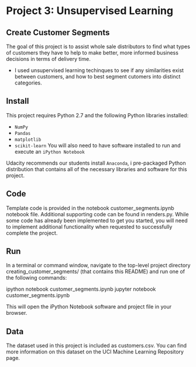 # Project 3: Unsupervised Learning
## Create Customer Segments
The goal of this project is to assist whole sale distributors to find what types of customers they have to help to make better, more informed business decisions in terms of delivery time.
- I used unsupervised learning techinques to see if any similarities exist between customers, and how to best segment cutomers into distinct categories.
## Install

This project requires Python 2.7 and the following Python libraries installed:

- `NumPy`
- `Pandas`
- `matplotlib`
- `scikit-learn`
You will also need to have software installed to run and execute an `iPython Notebook`

Udacity recommends our students install `Anaconda`, i pre-packaged Python distribution that contains all of the necessary libraries and software for this project.

## Code

Template code is provided in the notebook customer_segments.ipynb notebook file. Additional supporting code can be found in renders.py. While some code has already been implemented to get you started, you will need to implement additional functionality when requested to successfully complete the project.

## Run

In a terminal or command window, navigate to the top-level project directory creating_customer_segments/ (that contains this README) and run one of the following commands:

ipython notebook customer_segments.ipynb jupyter notebook customer_segments.ipynb

This will open the iPython Notebook software and project file in your browser.

## Data

The dataset used in this project is included as customers.csv. You can find more information on this dataset on the UCI Machine Learning Repository page.
